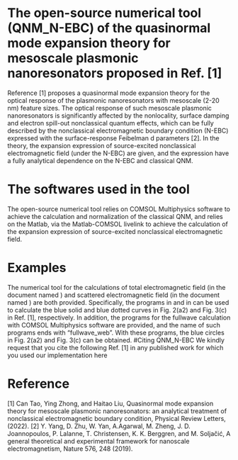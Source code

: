 # The open-source numerical tool (QNM_N-EBC) of the quasinormal mode expansion theory for mesoscale plasmonic nanoresonators proposed in Ref. [1]
Reference [1] proposes a quasinormal mode expansion theory for the optical response of the plasmonic nanoresonators with mesoscale (2-20 nm) feature sizes. The optical response of such mesoscale plasmonic nanoresonators is significantly affected by the nonlocality, surface damping and electron spill-out nonclassical quantum effects, which can be fully described by the nonclassical electromagnetic boundary condition (N-EBC) expressed with the surface-response Feibelman d parameters [2]. In the theory, the expansion expression of source-excited nonclassical electromagnetic field (under the N-EBC) are given, and the expression have a fully analytical dependence on the N-EBC and classical QNM.

# The softwares used in the tool
The open-source numerical tool relies on COMSOL Multiphysics software to achieve the calculation and normalization of the classical QNM, and relies on the Matlab, via the Matlab-COMSOL livelink to achieve the calculation of the expansion expression of source-excited nonclassical electromagnetic field. 

# Examples
The numerical tool for the calculations of total electromagnetic field (in the document named <Total field>) and scattered electromagnetic field (in the document named <Scattered field>) are both provided. Specifically, the programs in <Total field> and in <Scattered field> can be used to calculate the blue solid and blue dotted curves in Fig. 2(a2) and Fig. 3(c) in Ref. [1], respectively. In addition, the programs for the fullwave calculation with COMSOL Multiphysics software are provided, and the name of such programs ends with “fullwave_web”. With these programs, the blue circles in Fig. 2(a2) and Fig. 3(c) can be obtained.
#Citing QNM_N-EBC
We kindly request that you cite the following Ref. [1] in any published work for which you used our implementation here

# Reference
[1] Can Tao, Ying Zhong, and Haitao Liu, Quasinormal mode expansion theory for mesoscale plasmonic nanoresonators: an analytical treatment of nonclassical electromagnetic boundary condition, Physical Review Letters, (2022).
[2] Y. Yang, D. Zhu, W. Yan, A.Agarwal, M. Zheng, J. D. Joannopoulos, P. Lalanne, T. Christensen, K. K. Berggren, and M. Soljačić, A general theoretical and experimental framework for nanoscale electromagnetism, Nature 576, 248 (2019).



  
